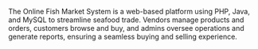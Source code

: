 The Online Fish Market System is a web-based platform using PHP, Java, and MySQL to streamline seafood trade. Vendors manage products and orders, customers browse and buy, and admins oversee operations and generate reports, ensuring a seamless buying and selling experience.
